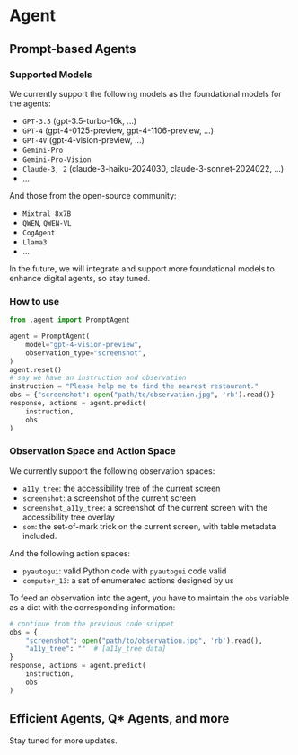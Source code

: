 # Agent
## Prompt-based Agents

### Supported Models
We currently support the following models as the foundational models for the agents:
- `GPT-3.5` (gpt-3.5-turbo-16k, ...)
- `GPT-4` (gpt-4-0125-preview, gpt-4-1106-preview, ...)
- `GPT-4V` (gpt-4-vision-preview, ...)
- `Gemini-Pro`
- `Gemini-Pro-Vision`
- `Claude-3, 2` (claude-3-haiku-2024030, claude-3-sonnet-2024022, ...)
- ...

And those from the open-source community:
- `Mixtral 8x7B`
- `QWEN`, `QWEN-VL`
- `CogAgent`
- `Llama3`
- ...

In the future, we will integrate and support more foundational models to enhance digital agents, so stay tuned.

### How to use

```python
from .agent import PromptAgent

agent = PromptAgent(
    model="gpt-4-vision-preview",
    observation_type="screenshot",
)
agent.reset()
# say we have an instruction and observation
instruction = "Please help me to find the nearest restaurant."
obs = {"screenshot": open("path/to/observation.jpg", 'rb').read()}
response, actions = agent.predict(
    instruction,
    obs
)
```

### Observation Space and Action Space
We currently support the following observation spaces:
- `a11y_tree`: the accessibility tree of the current screen
- `screenshot`: a screenshot of the current screen
- `screenshot_a11y_tree`: a screenshot of the current screen with the accessibility tree overlay
- `som`: the set-of-mark trick on the current screen, with table metadata included.

And the following action spaces:
- `pyautogui`: valid Python code with `pyautogui` code valid
- `computer_13`: a set of enumerated actions designed by us

To feed an observation into the agent, you have to maintain the `obs` variable as a dict with the corresponding information:
```python
# continue from the previous code snippet
obs = {
    "screenshot": open("path/to/observation.jpg", 'rb').read(),
    "a11y_tree": ""  # [a11y_tree data]
}
response, actions = agent.predict(
    instruction,
    obs
)
```

## Efficient Agents, Q* Agents, and more
Stay tuned for more updates.

